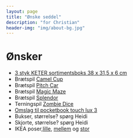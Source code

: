 ```yaml
---
layout: page
title: "Ønske seddel"
description: "for Christian"
header-img: "img/about-bg.jpg"
---
```

# Ønsker

 * [3 styk KETER sortimentsboks 38 x 31,5 x 6 cm](https://www.jemogfix.dk/keter-sortimentsboks-38-x-31-5-x-6-cm/3142/9037211/)
 * Brætspil [Camel Cup](https://www.nordiskspil.dk/camel-cup)
 * Brætspil [Pitch Car](https://www.hyggeonkel.dk/produkt/pitch-car)
 * Brætspil [Magic Maze](https://www.hyggeonkel.dk/produkt/magic-maze-scandinavian)
 * Brætspil [Splendor](https://www.hyggeonkel.dk/produkt/splendor-dansk)
 * Terningspil [Zombie Dice](https://www.hyggeonkel.dk/produkt/zombie-dice)
 * [Omslag til pocketbook touch lux 3](https://www.conradelektronik.dk/?websale8=conrad-dk&pi=1462095)
 * Bukser, størrelse? spørg Heidi
 * Skjorte, størrelse? spørg Heidi
 * IKEA poser,[lille](https://www.ikea.com/dk/da/catalog/products/20339284/), [mellem](https://www.ikea.com/dk/da/catalog/products/50342237/) og [stor](https://www.ikea.com/dk/da/catalog/products/80339281/)
 


